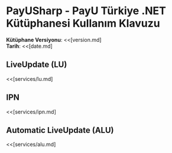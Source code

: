 # PayUSharp - PayU Türkiye .NET Kütüphanesi Kullanım Klavuzu

**Kütüphane Versiyonu**: <<[version.md]    
**Tarih**: <<[date.md]    

## LiveUpdate (LU)

<<[services/lu.md]

## IPN

<<[services/ipn.md]

## Automatic LiveUpdate (ALU)

<<[services/alu.md]